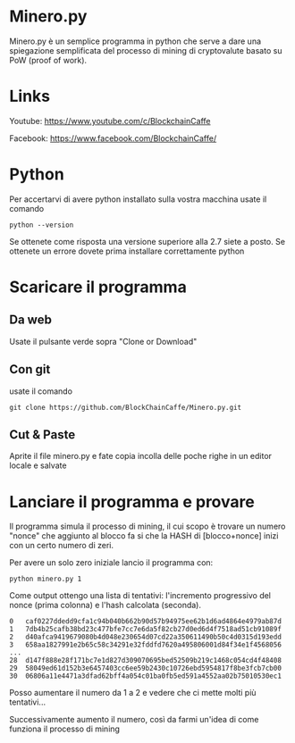 # Minero.py
Minero.py è un semplice programma in python che serve a dare una spiegazione semplificata del processo di mining di cryptovalute basato su PoW (proof of work).


# Links
Youtube:  https://www.youtube.com/c/BlockchainCaffe

Facebook: https://www.facebook.com/BlockchainCaffe/


# Python
Per accertarvi di avere python installato sulla vostra macchina usate il comando
```
python --version
```
Se ottenete come risposta una versione superiore alla 2.7 siete a posto. Se ottenete un errore dovete prima installare correttamente python

# Scaricare il programma

## Da web
Usate il pulsante verde sopra "Clone or Download"
## Con git
usate il comando 
```
git clone https://github.com/BlockChainCaffe/Minero.py.git
```

## Cut & Paste
Aprite il file minero.py e fate copia incolla delle poche righe in un editor locale e salvate

# Lanciare il programma e provare
Il programma simula il processo di mining, il cui scopo è trovare un numero "nonce" che aggiunto al blocco fa si che la HASH di [blocco+nonce] inizi con un certo numero di zeri.

Per avere un solo zero iniziale lancio il programma con:
```
python minero.py 1
```
Come output ottengo una lista di tentativi: l'incremento progressivo del nonce (prima colonna) e l'hash calcolata (seconda).


```
0 	caf0227ddedd9cfa1c94b040b662b90d57b94975ee62b1d6ad4864e4979ab87d
1 	7db4b25cafb38bd23c477bfe7cc7e6da5f82cb27d0ed6d4f7518ad51cb91089f
2 	d40afca9419679080b4d048e230654d07cd22a350611490b50c4d0315d193edd
3 	658aa1827991e2b65c58c34291e32fddfd7620a495806001d84f34e1f4568056
...
28 	d147f888e28f171bc7e1d827d309070695bed52509b219c1468c054cd4f48408
29 	58049ed61d152b3e6457403cc6ee59b2430c10726ebd5954817f8be3fcb7cb00
30 	06806a11e4471a3dfad62bff4a054c01ba0fb5ed591a4552aa02b75010530ec1
```

Posso aumentare il numero da 1 a 2 e vedere che ci mette molti più tentativi...

Successivamente aumento il numero, così da farmi un'idea di come funziona il processo di mining
